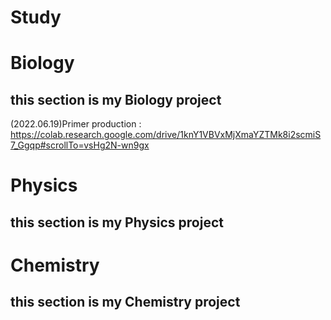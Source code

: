 # Study

Biology
=======
this section is my Biology project
----------------------------------

(2022.06.19)Primer production : https://colab.research.google.com/drive/1knY1VBVxMjXmaYZTMk8i2scmiS7_Ggqp#scrollTo=vsHg2N-wn9gx

Physics
=======
this section is my Physics project
----------------------------------

Chemistry
=========
this section is my Chemistry project
------------------------------------
